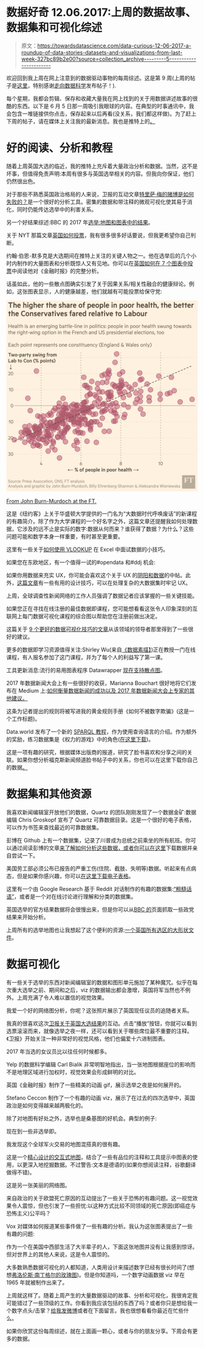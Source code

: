 # 数据好奇 12.06.2017:上周的数据故事、数据集和可视化综述

> 原文：<https://towardsdatascience.com/data-curious-12-06-2017-a-roundup-of-data-stories-datasets-and-visualizations-from-last-week-327bc89b2e00?source=collection_archive---------5----------------------->

欢迎回到我上周在网上注意到的数据驱动事物的每周综述。这是第 9 周(上周的帖子是[这里](https://medium.com/towards-data-science/data-curious-05-06-2017-a-roundup-of-data-stories-datasets-and-visualizations-from-last-week-3d7f4ac3e525)，特别感谢[走向数据科学](https://medium.com/towards-data-science)发布帖子！).

每个星期，我都会剪辑、保存和收藏大量我在网上找到的关于用数据讲述故事的很酷的东西。以下是 6 月 5 日那一周吸引我眼球的内容。在典型的时事通讯中，我会包含一堆链接供你点击，保存起来以后再看(没关系，我们都这样做)。为了赶上下周的帖子，请在媒体上关注我的最新消息。我也是推特上的[。](https://twitter.com/bnj_cooley)

# 好的阅读、分析和教程

随着上周英国大选的临近，我的推特上充斥着大量政治分析和数据。当然，这不是坏事，但值得免责声明:本周有很多与英国选举相关的内容。但我向你保证，他们仍然很出色。

对于那些不熟悉英国政治格局的人来说，卫报的互动文章[特里萨·梅的赌博是如何失败的？](https://www.theguardian.com/politics/ng-interactive/2017/jun/09/theresa-may-election-gamble-fail-conservatives-majority-polls)是一个很好的分析工具。密集的数据和带注释的微观可视化使其易于消化，同时仍能传达选举中的利害关系。

另一个好结果综述:BBC 的 2017 年[选举:地图和图表中的结果](http://www.bbc.co.uk/news/election-2017-40176349)。

关于 NYT 那篇文章[英国如何投票](https://www.nytimes.com/interactive/2017/06/08/world/europe/british-general-election-results-analysis.html?_r=0)，我有很多很多好话要说，但我更希望你自己判断。

约翰·伯恩-默多克是大选期间在推特上关注的关键人物之一。他在选举后的几个小时内制作的大量图表和分析既惊人又有见地。你可以在[英国如何在 7 个图表中投票](https://www.ft.com/content/dac3a3b2-4ad7-11e7-919a-1e14ce4af89b)中阅读他对《金融时报》的完整分析。

话虽如此，他的一些散点图确实引发了关于因果关系/相关性融合的健康辩论。例如，这张图表显示，人的健康越差，他们就越有可能投票给保守党:

![](img/9ea7e40175ab7c5b9e4c85f170c7e48a.png)

[From John Burn-Murdoch at the FT.](https://twitter.com/jburnmurdoch/status/873011056553201664/photo/1)

这是《纽约客》上关于华盛顿大学提供的一门名为“大数据时代呼唤废话”的新课程的有趣简介。除了作为大学课程的一个好名字之外，这篇文章还提醒我如何处理数据，它涉及的远不止是实际的数字:数据从何而来？谁获得了数据？为什么？这些问题可能和数字本身一样重要，有时甚至更重要。

这里有一些关于[如何使用 VLOOKUP](http://datadrivenjournalism.net/news_and_analysis/how_journalists_can_use_vlookup) 在 Excel 中面试数据的小技巧。

如果您在东欧地区，有一个值得一试的#opendata 和#ddj 机会:

如果你用数据来充实 UX，你可能会喜欢这个关于 UX 的[阴阳和数据](https://medium.com/@ericyi/yin-and-yang-ux-and-data-531306f5e5a4)的中帖。此外，[这篇文章](https://uxdesign.cc/ux-for-complex-data-design-ae2dc310a501)有一些有用的设计技巧，可以在处理复杂的大数据集时牢记 UX。

上周，全球调查性新闻网络的工作人员强调了数据记者应该掌握的一些关键技能。

如果您正在寻找在线注册的最佳数据即课程，您可能想看看这张令人印象深刻的互联网上每门数据可视化课程的综合图以帮助您在注册前做出决定。

这篇关于 [9 个更好的数据可视化技巧的文章](https://twitter.com/oliverlindberg/status/871735468987121664)从该领域的领导者那里得到了一些很好的建议。

更多的数据即学习资源值得关注:Shirley Wu(来自[《数据素描】](http://www.datasketch.es/))正在教授一门在线课程，有人报名参加了这门课程，并为了每个人的利益写了第一课。

工具更新消息:流行的易用图表程序 Datawrapper [现在支持散点图](https://blog.datawrapper.de/introducing-scatter-plot-66b8d8a99abc)。

2017 年数据新闻大会上有一些很好的收获，Marianna Bouchart 很好地将它们发布在 Medium 上:[如何衡量数据新闻的成功以及 2017 年数据新闻大会上专家的其他建议。](https://medium.com/data-journalism-awards/how-to-measure-success-in-data-journalism-and-other-tips-from-experts-at-the-data-journalism-95c381fb1e8e)

这条为记者提出的规则将被写进我的黄金规则手册《如何不被数字欺骗》(这是一个工作标题)。

Data.world 发布了一个新的 [SPARQL 教程](https://data.world/tutorial/sparqltutorial)，作为使用查询语言的介绍。作为额外的奖励，练习数据集是《权力的游戏》中的角色([在这里下载](https://data.world/tutorial/sparqltutorial))。

这是一项有趣的研究，根据媒体出版商的报道，研究了脸书喜欢和分享之间的关联。如果你想分析福克斯新闻频道脸书帖子中的关系，你也可以在这里下载你自己的数据[。](https://data.world/chasewillden/fox-news-facebook-shares-vs-likes/file/FoxNews-Shares-and-Likes.xlsx)

# 数据集和其他资源

我喜欢新闻编辑室开放他们的数据，Quartz 的团队刚刚发现了一个数据金矿:数据编辑 Chris Groskopf 宣布了 Quartz 可靠数据目录。这是一个很好的电子表格，可以作为书签来查找最近的可靠数据集。

彭博在 Github 上有一个数据集，记录了川普成为总统之前乘坐的所有航班。你可以通过阅读彭博的文章[来了解如何分析这些数据，或者你可以在这里](https://www.bloomberg.com/news/features/2017-06-01/this-is-where-trump-traveled-before-becoming-president)下载数据并亲自尝试一下。

美国劳工部必须公布已报告的严重工伤(住院、截肢、失明等)数据。听起来有点病态，但是如果你感兴趣，你可以[在这里下载电子表格](https://www.osha.gov/severeinjury/index.html)。

这里有一个由 Google Research 基于 Reddit 对话制作的有趣的数据集:[“粗糙话语”](https://github.com/google-research-datasets/coarse-discourse)，或者是一个对在线讨论进行理解和分类的数据集。

英国选举的官方结果数据将会很慢出来，但是你可以从[BBC 的](http://www.bbc.co.uk/news/election/2017/results)页面抓取一些政党结果来开始分析。

上周所有的选举地图也让我想起了这个便利的资源:[一个英国所有选区的大形状文件](http://www.statsmapsnpix.com/2017/04/getting-ready-for-ge2017-big-shapefile.html)。

# 数据可视化

有一些关于选举的东西对新闻编辑室的数据和图形单元施加了某种魔咒。似乎在每次重大选举之前、期间和之后，viz 的数据输出都会激增，英国将军当然也不例外。上周充满了令人难以置信的视觉效果。

我爱一个好的网络图分析，你呢？这张照片展示了英国现任议员的追随者关系。

我真的很喜欢这次[卫报关于英国大选结果](http://www.theguardian.com/politics/ng-interactive/2015/may/07/live-uk-election-results-in-full)的互动。点击“播放”按钮，你就可以看到选票滚滚而来，就像选举之夜一样，还可以看到关于哪些席位最不重要的注释。《卫报》开始关注一种非常好的视觉风格，他们也偏爱十六进制图表。

2017 年当选的女议员比以往任何时候都多。

Yelp 的数据科学编辑 Carl Bialik 非常明智地指出，当一张地图根据座位的影响而不是地理区域进行加权时，视觉效果会形成鲜明的对比。

英国《金融时报》制作了一些精美的动画 gif，展示选举之夜是如何展开的。

Stefano Ceccon 制作了一个有趣的动画 viz，展示了在过去的四次选举中，英国政治是如何变得越来越两极化的。

除了对地图有好处之外，选举也是桑基图的好机会。典型的例子:

现在到一些非选举即。

我发现这个全球军火交易的地图混搭真的很有趣。

这是一个[精心设计的交互式地图](https://interaktiv.morgenpost.de/parteien-hochburgen-deutschland/)，结合了一些有品位的注释和工具提示中图表的使用，以更深入地挖掘数据。不过警告:文本是德语的(如果你想阅读注释，谷歌翻译做得不错)。

这是另一张美丽的网络图。

来自政治的关于欧盟死亡原因的互动提出了一些关于恐怖的有趣问题。这一视觉效果令人震惊，但也引发了一些担忧:以这种方式比较不同领域的死亡原因(即癌症与恐怖主义)公平吗？

Vox 对媒体如何报道某些事件做了一些有趣的分析。我认为这张图表提出了一些有趣的问题:

作为一个在美国中西部生活了大半辈子的人，下面这张地图并没有让我感到惊讶。但对世界上的其他人来说，这是令人震惊的。

大多数熟悉数据可视化的人都知道，人类用设计来描述数字已经有很长时间了(想想[弗洛伦斯·南丁格尔的玫瑰图](https://www.google.co.uk/url?sa=i&rct=j&q=&esrc=s&source=images&cd=&cad=rja&uact=8&ved=0ahUKEwiR8LfclrjUAhUGuhQKHZfrAjEQjRwIBw&url=https%3A%2F%2Funderstandinguncertainty.org%2Fcoxcombs&psig=AFQjCNGXMscE1AK-7Ld-h9tAMy6iULN7OA&ust=1497352456634679))。但是你知道吗，一个数字动画数据 viz 早在 1965 年就被制作出来了。

上周就这样了。随着上周产生的大量数据驱动的故事、分析和可视化，我很肯定我可能错过了一些顶级的工作。你看到我应该包括的东西了吗？或者你只是想给我一个数字点头/击掌？[给我发微博](https://twitter.com/bnj_cooley)或者在下面留言。我也很想看看你最近在忙些什么。

如果你欣赏这份每周综述，就在上面画一颗心，或者与你的朋友分享。下周会有更多的数据。